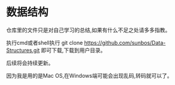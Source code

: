 # 数据结构

仓库里的文件只是对自己学习的总结,如果有什么不足之处请多多指教。

执行cmd或者shell执行 git clone https://github.com/sunbos/Data-Structures.git 即可下载,下载到用户目录。

后续将会持续更新。

因为我是用的是Mac OS,在Windows端可能会出现乱码,转码就可以了。
